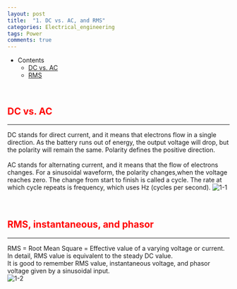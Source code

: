 ```yaml
---
layout: post
title:  "1. DC vs. AC, and RMS"
categories: Electrical_engineering
tags: Power
comments: true
---
```


- Contents
  - [DC vs. AC](#dc-vs-ac)
  - [RMS](#rms)

<br/>

## <span style="color:red">DC vs. AC</span>		
---
DC stands for direct current, and it means that electrons flow in a single direction. As the battery runs out of energy, the output voltage will drop, but the polarity will remain the same. Polarity defines the positive direction. <br/> <br/>
AC stands for alternating current, and it means that the flow of electrons changes. For a sinusoidal waveform, the polarity changes,when the voltage reaches zero. The change from start to finish is called a cycle. The rate at which cycle repeats is frequency, which uses Hz (cycles per second).
![1-1](https://kohmbae.github.io/assets/img/Electrical_engineering/Circuit_analysis/1-1.jpg)
<br/>
<br/>
<br/>

## <span style="color:red">RMS, instantaneous, and phasor</span>		
---
RMS = Root Mean Square = Effective value of a varying voltage or current.<br/>
In detail, RMS value is equivalent to the steady DC value.<br/>
It is good to remember RMS value, instantaneous voltage, and phasor voltage given by a sinusoidal input.      
![1-2](https://kohmbae.github.io/assets/img/Electrical_engineering/Circuit_analysis/1-2.jpg)
